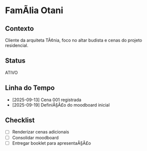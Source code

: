 ﻿# FamÃ­lia Otani

## Contexto
Cliente da arquiteta TÃ¢nia, foco no altar budista e cenas do projeto residencial.

## Status
ATIVO

## Linha do Tempo
- [2025-09-13] Cena 001 registrada
- [2025-09-19] DefiniÃ§Ã£o do moodboard inicial

## Checklist
- [ ] Renderizar cenas adicionais
- [ ] Consolidar moodboard
- [ ] Entregar booklet para apresentaÃ§Ã£o

